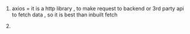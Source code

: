 1. axios = it is a http library , to make request to backend or 3rd party api to fetch data , so it is best than inbuilt fetch

2)
